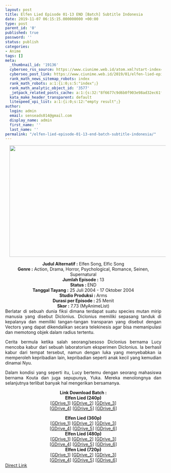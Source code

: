 ```yaml
---
layout: post
title: Elfen Lied Episode 01-13 END [Batch] Subtitle Indonesia
date: 2019-11-07 06:15:15.000000000 +00:00
type: post
parent_id: '0'
published: true
password: ''
status: publish
categories:
- Anime
tags: []
meta:
  _thumbnail_id: '19136'
  cyberseo_rss_source: https://www.ciunime.web.id/atom.xml?start-index=2101&max-results=150
  cyberseo_post_link: https://www.ciunime.web.id/2019/01/elfen-lied-episode-01-13-end-batch.html
  rank_math_news_sitemap_robots: index
  rank_math_robots: a:1:{i:0;s:5:"index";}
  rank_math_analytic_object_id: '3577'
  _jetpack_related_posts_cache: a:1:{s:32:"8f6677c9d6b0f903e98ad32ec61f8deb";a:2:{s:7:"expires";i:1663200501;s:7:"payload";a:0:{}}}
  kata_make_header_transparent: default
  litespeed_vpi_list: a:1:{i:0;s:12:"empty result";}
author:
  login: admin
  email: senseads014@gmail.com
  display_name: admin
  first_name: ''
  last_name: ''
permalink: "/elfen-lied-episode-01-13-end-batch-subtitle-indonesia/"
---
```

<div class="separator" style="clear: both; text-align: center;"><a href="https://4.bp.blogspot.com/-GErH4Qp6f-Q/XDFRuq6Ha4I/AAAAAAAAGT4/2fVnESPe3cQ4VwNZMajPwu9Jt5NrOWf7wCLcBGAs/s1600/Elfen%2BLied.jpg" imageanchor="1" style="margin-left: 1em; margin-right: 1em;"><img border="0" data-original-height="720" data-original-width="1280" height="360" src="{{ site.baseurl }}/assets/2019/11/Elfen%2BLied.jpg" width="640" /></a></div>
<p>
<div style="text-align: center;"><b>Judul Alternatif :</b> Elfen Song, Elfic Song</div>
<div style="text-align: center;"><b><b>Genre :</b></b> Action, Drama, Horror, Psychological, Romance, Seinen, Supernatural</div>
<div style="text-align: center;"><b>Jumlah Episode :</b> 13<br /><b>Status :&nbsp;</b>END<br /><b>Tanggal Tayang :</b> 25 Juli 2004 - 17 Oktober 2004<br /><b>Studio Produksi : </b><b></b>Arms<br /><b>Durasi per Episode :&nbsp;</b>25 Menit</div>
<div style="text-align: center;"><b>Skor :</b> 7.73 (MyAnimeList)</div>
<div style="text-align: justify;"></div>
<div style="text-align: justify;">Berlatar di sebuah dunia fiksi dimana terdapat suatu species mutan mirip manusia yang disebut Diclonius. Diclonius memiliki sepasang tanduk di kepalanya dan memiliki tangan-tangan transparan yang disebut dengan Vectors yang dapat dikendalikan secara telekinesis agar bisa memanipulasi dan memotong objek dalam radius tertentu.</p>
<p>Cerita bermula ketika salah seorang/sesoso Diclonius bernama Lucy mencoba kabur dari sebuah laboratorium eksperimen Diclonius. Ia berhasil kabur dari tempat tersebut, namun dengan luka yang menyebabkan ia memperoleh kepribadian lain, kepribadian seperti anak kecil yang kemudian dinamai Nyu.</p>
<p>Dalam kondisi yang seperti itu, Lucy bertemu dengan seorang mahasiswa bernama Kouta dan juga sepupunya, Yuka. Mereka menolongnya dan selanjutnya terlibat banyak hal mengerikan bersamanya.</p></div>
<div style="text-align: justify;"></div>
<div style="text-align: justify;"></div>
<div style="text-align: center;"><b>Link Download Batch :</b></div>
<div style="text-align: center;">
<div style="text-align: center;"><b>Elfen Lied (240p)</b></div>
<div style="text-align: center;">[<a href="https://drive.google.com/uc?id=1Cg_jZVkqWcaUHq0-VarcMfiUzHj5MQ3Y" target="_blank" rel="noopener">GDrive_1</a>] [<a href="https://drive.google.com/uc?id=1Ma_HF3GtY1Ya2hGTOIiN1yuyFJ6MRvcQ" target="_blank" rel="noopener">GDrive_2</a>] [<a href="https://drive.google.com/uc?id=1O9j9Gj8ZUNbsOgcPLONaJopPkVm4p_c7" target="_blank" rel="noopener">GDrive_3</a>]<br />[<a href="https://drive.google.com/uc?id=1TzlC1BGZZngrvgOMohIt1K73EjIumPIS" target="_blank" rel="noopener">GDrive_4</a>] [<a href="https://drive.google.com/uc?id=107FmC8q_QxjD2KVqZ8rItzN2c6fGeQhi" target="_blank" rel="noopener">GDrive_5</a>] [<a href="https://drive.google.com/uc?id=12lbseXRa7My9yRgcsgoEsgsYmZsaU_eO" target="_blank" rel="noopener">GDrive_6</a>]</div>
<p></div>
<div style="text-align: center;"><b>Elfen Lied (360p)</b></div>
<div style="text-align: center;">[<a href="https://drive.google.com/uc?id=10ks19W-GQcUbv27NE0qYuWteZMFoDwaD" target="_blank" rel="noopener">GDrive_1</a>] [<a href="https://drive.google.com/uc?id=1_Nu-YNNUN8L5TmdJDpIlLr7st4dvryn0" target="_blank" rel="noopener">GDrive_2</a>] [<a href="https://drive.google.com/uc?id=1no_1F_wqYVRO8MvEV69rkNkpihl5kayv" target="_blank" rel="noopener">GDrive_3</a>]<br />[<a href="https://drive.google.com/uc?id=18Jk4ajNRwunfoM-zy9s8fxTRGfXuGU7h" target="_blank" rel="noopener">GDrive_4</a>] [<a href="https://drive.google.com/uc?export=download&amp;id=1U7yIrfjnbAzrb4SqUxLefyo-tfEyrphY" target="_blank" rel="noopener">GDrive_5</a>] [<a href="https://drive.google.com/uc?id=1_tIavZ9WlIHJ7U7CMrEeBbaIIPvCZnT6" target="_blank" rel="noopener">GDrive_6</a>]</div>
<div style="text-align: center;"></div>
<div style="text-align: center;"><b>Elfen Lied (480p)</b><br />[<a href="https://drive.google.com/uc?id=1WHktPeMbgCObECZXkA3DbZa7DX0cU_8S" target="_blank" rel="noopener">GDrive_1</a>] [<a href="https://drive.google.com/uc?id=19wLGJo7_kXJaA5jXJar1Zy6RR2SJZ21D" target="_blank" rel="noopener">GDrive_2</a>] [<a href="https://drive.google.com/uc?id=177FRfpla-IBlhwX_R9e7etr4qm8R_KE4" target="_blank" rel="noopener">GDrive_3</a>]<br />[<a href="https://drive.google.com/uc?id=1-BOg01_UTvCaAGRfX9DhKje92cQI_2H_" target="_blank" rel="noopener">GDrive_4</a>] [<a href="https://drive.google.com/uc?export=download&amp;id=1LiUX765avjXV1ZHpq5W0wdOQXsEqmXgB" target="_blank" rel="noopener">GDrive_5</a>] [<a href="https://drive.google.com/uc?id=1iCJU2DItAFwfqB6kiCFtSxJH-p_IW-ig" target="_blank" rel="noopener">GDrive_6</a>]</div>
<div style="text-align: center;"><b>Elfen Lied (720p)</b><br />[<a href="https://drive.google.com/uc?id=1UK4rRXaufcIeDTsCgrS4d3KmIwtHYrRu" target="_blank" rel="noopener">GDrive_1</a>] [<a href="https://drive.google.com/uc?id=1LrTOxe1JeN2vDh6oDgxymJgG5yl1FtZb" target="_blank" rel="noopener">GDrive_2</a>] [<a href="https://drive.google.com/uc?id=1yc_8OqGs2ymDaakB6if_nVomC0daQJcK" target="_blank" rel="noopener">GDrive_3</a>]<br />[<a href="https://drive.google.com/uc?id=1H7FrXVfhTA9UesjhD6zf8D9dpNBGyJwr" target="_blank" rel="noopener">GDrive_4</a>] [<a href="https://drive.google.com/uc?export=download&amp;id=13m1NTCIN8f_XGa6lDJpc9QS9UX8XV8o5" target="_blank" rel="noopener">GDrive_5</a>] [<a href="https://drive.google.com/uc?id=1GRulegrOBHwC5-eRKRFCnrRfwRH-SUq7" target="_blank" rel="noopener">GDrive_6</a>]</div>
<link rel="stylesheet" href="https://cdnjs.cloudflare.com/ajax/libs/font-awesome/4.7.0/css/font-awesome.min.css" />
<div class="divbtn"> <a href="https://handymansurrender.com/fihup8buzv?key=94550f7ce39444073321dde3b8782f97" class="btn"><i class="fa fa-download"></i> Direct Link</a> </div>
